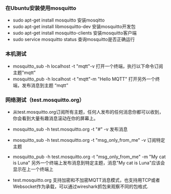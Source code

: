 ### 在Ubuntu安装使用mosquitto
- sudo apt-get install mosquitto   安装mosqitto
- sudo apt-get install libmosquitto-dev  安装mosquitto开发包
- sudo apt-get install mosquitto-clients 安装mosquitto客户端
- sudo service mosquitto status  查询mosquitto是否正确运行
### 本机测试
- mosquitto_sub -h localhost -t "mqtt"-v  打开一个终端，执行以下命令订阅主题"mqtt"
- mosquitto_pub -h localhost -t "mqtt"-m "Hello MQTT"   打开另外一个终端，发布消息到主题 “mqtt”
### 网络测试（test.mosquitto.org）
- 从test.mosquitto.org订阅所有主题，任何人发布的任何消息你都可以收到，你会看到大量有趣消息滚动在你的屏幕上。
- mosquitto_sub -h test.mosquitto.org -t "#" -v  发布消息
- mosquitto_sub -h test.mosquitto.org -t "msg_only_from_me" -v  订阅特定主题
- mosquitto_pub -h test.mosquitto.org -t "msg_only_from_me" -m "My cat is Luna" 另外一个终端上发布消息到特定主题，消息"My cat is Luna"应该会显示在上一个终端上




- test.mosquitto.org 支持加密和不加密MQTT消息模式，也支持用TCP或者Websocket作为承载，可以通过wireshark抓包来观察不同的包格式.
